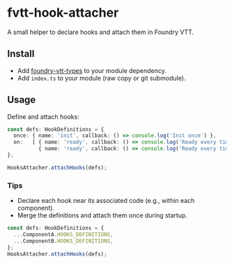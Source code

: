 # fvtt-hook-attacher

A small helper to declare hooks and attach them in Foundry VTT.

## Install

- Add [foundry-vtt-types](https://github.com/League-of-Foundry-Developers/foundry-vtt-types) to your module dependency.
- Add `index.ts` to your module (raw copy or git submodule).

## Usage

Define and attach hooks:

```ts
const defs: HookDefinitions = {
  once: { name: 'init', callback: () => console.log('Init once') },
  on:   [ { name: 'ready', callback: () => console.log('Ready every time A') },
          { name: 'ready', callback: () => console.log('Ready every time B') } ]
};

HooksAttacher.attachHooks(defs);
```

### Tips

- Declare each hook near its associated code (e.g., within each component).
- Merge the definitions and attach them once during startup.

```ts
const defs: HookDefinitions = {
  ...ComponentA.HOOKS_DEFINITIONS,
  ...ComponentB.HOOKS_DEFINITIONS,
};
HooksAttacher.attachHooks(defs);
```
